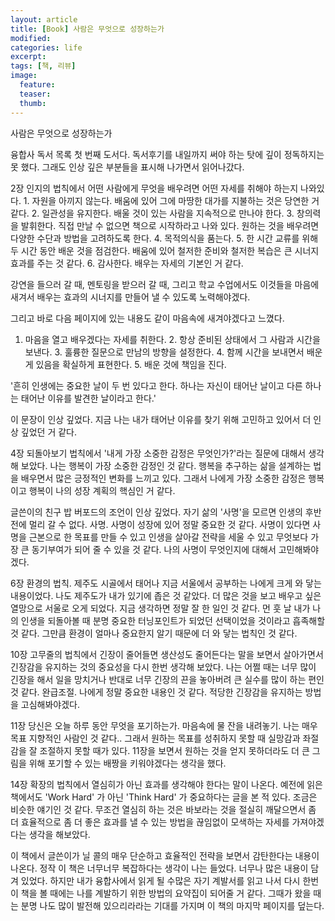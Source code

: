 ```yaml
---
layout: article
title: [Book] 사람은 무엇으로 성장하는가
modified:
categories: life
excerpt:
tags: [책, 리뷰]
image:
  feature:
  teaser:
  thumb:
---
```


사람은 무엇으로 성장하는가

 

융합사 독서 목록 첫 번째 도서다. 독서후기를 내일까지 써야 하는 탓에 깊이 정독하지는 못 했다. 그래도 인상 깊은 부분들을 표시해 나가면서 읽어나갔다.

 

2장 인지의 법칙에서 어떤 사람에게 무엇을 배우려면 어떤 자세를 취해야 하는지 나와있다.  1. 자원을 아끼지 않는다. 배움에 있어 그에 마땅한 대가를 지불하는 것은 당연한 거 같다. 2. 일관성을 유지한다. 배울 것이 있는 사람을 지속적으로 만나야 한다. 3. 창의력을 발휘한다. 직접 만날 수 없으면 책으로 시작하라고 나와 있다. 원하는 것을 배우려면 다양한 수단과 방법을 고려하도록 한다. 4. 목적의식을 품는다. 5. 한 시간 교류를 위해 두 시간 동안 배운 것을 점검한다. 배움에 있어 철저한 준비와 철저한 복습은 큰 시너지 효과를 주는 것 같다. 6. 감사한다. 배우는 자세의 기본인 거 같다.

강연을 들으러 갈 때, 멘토링을 받으러 갈 때, 그리고 학교 수업에서도 이것들을 마음에 새겨서 배우는 효과의 시너지를 만들어 낼 수 있도록 노력해야겠다. 

그리고 바로 다음 페이지에 있는 내용도 같이 마음속에 새겨야겠다고 느꼈다.

1. 마음을 열고 배우겠다는 자세를 취한다. 2. 항상 준비된 상태에서 그 사람과 시간을 보낸다. 3. 훌륭한 질문으로 만남의 방향을 설정한다. 4. 함께 시간을 보내면서 배운 게 있음을 확실하게 표현한다. 5. 배운 것에 책임을 진다.

 

'흔히 인생에는 중요한 날이 두 번 있다고 한다. 하나는 자신이 태어난 날이고 다른 하나는 태어난 이유를 발견한 날이라고 한다.'

이 문장이 인상 깊었다. 지금 나는 내가 태어난 이유를 찾기 위해 고민하고 있어서 더 인상 깊었던 거 같다.

 

4장 되돌아보기 법칙에서 '내게 가장 소중한 감정은 무엇인가?'라는 질문에 대해서 생각해 보았다. 나는 행복이 가장 소중한 감정인 것 같다. 행복을 추구하는 삶을 설계하는 법을 배우면서 많은 긍정적인 변화를 느끼고 있다. 그래서 나에게 가장 소중한 감정은 행복이고 행복이 나의 성장 계획의 핵심인 거 같다.

 

글쓴이의 친구 밥 버포드의 조언이 인상 깊었다. 자기 삶의 '사명'을 모르면 인생의 후반전에 멀리 갈 수 없다. 사명. 사명이 성장에 있어 정말 중요한 것 같다. 사명이 있다면 사명을 근본으로 한 목표를 만들 수 있고 인생을 살아갈 전략을 세울 수 있고 무엇보다 가장 큰 동기부여가 되어 줄 수 있을 것 같다. 나의 사명이 무엇인지에 대해서 고민해봐야겠다.

 

6장 환경의 법칙. 제주도 시골에서 태어나 지금 서울에서 공부하는 나에게 크게 와 닿는 내용이었다. 나도 제주도가 내가 있기에 좁은 것 같았다. 더 많은 것을 보고 배우고 싶은 열망으로 서울로 오게 되었다. 지금 생각하면 정말 잘 한 일인 것 같다. 먼 훗 날 내가 나의 인생을 되돌아볼 때 분명 중요한 터닝포인트가 되었던 선택이었을 것이라고 흡족해할 것 같다. 그만큼 환경이 얼마나 중요한지 알기 때문에 더 와 닿는 법칙인 것 같다.

 

10장 고무줄의 법칙에서 긴장이 줄어들면 생산성도 줄어든다는 말을 보면서 살아가면서 긴장감을 유지하는 것의 중요성을 다시 한번 생각해 보았다. 나는 어쩔 때는 너무 많이 긴장을 해서 일을 망치거나 반대로 너무 긴장의 끈을 놓아버려 큰 실수를 많이 하는 편인 것 같다. 완급조절. 나에게 정말 중요한 내용인 것 같다. 적당한 긴장감을 유지하는 방법을 고심해봐야겠다.

 

11장 당신은 오늘 하루 동안 무엇을 포기하는가. 마음속에 물 잔을 내려놓기. 나는 매우 목표 지향적인 사람인 것 같다.. 그래서 원하는 목표를 성취하지 못할 때 실망감과 좌절감을 잘 조절하지 못할 때가 있다. 11장을 보면서 원하는 것을 얻지 못하더라도 더 큰 그림을 위해 포기할 수 있는 배짱을 키워야겠다는 생각을 했다.

 

14장 확장의 법칙에서 열심히가 아닌 효과를 생각해야 한다는 말이 나온다. 예전에 읽은 책에서도 'Work Hard' 가 아닌 'Think Hard' 가 중요하다는 글을 본 적 있다. 조금은 비슷한 얘기인 것 같다. 무조건 열심히 하는 것은 바보라는 것을 절실히 깨달으면서 좀 더 효율적으로 좀 더 좋은 효과를 낼 수 있는 방법을 끊임없이 모색하는 자세를 가져야겠다는 생각을 해보았다. 

 

이 책에서 글쓴이가 닐 콜의 매우 단순하고 효율적인 전략을 보면서 감탄한다는 내용이 나온다. 정작 이 책은 너무너무 복잡하다는 생각이 나는 들었다. 너무나 많은 내용이 담겨 있었다. 하지만 내가 융합사에서 읽게 될 수많은 자기 계발서를 읽고 나서 다시 한번 이 책을 볼 때에는 나를 계발하기 위한 방법의 요약집이 되어줄 거 같다. 그때가 왔을 때는 분명 나도 많이 발전해 있으리라라는 기대를 가지며 이 책의 마지막 페이지를 덮는다.